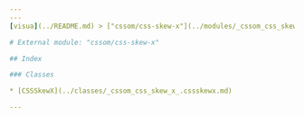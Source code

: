 ```yaml
---
---
[visua](../README.md) > ["cssom/css-skew-x"](../modules/_cssom_css_skew_x_.md)

# External module: "cssom/css-skew-x"

## Index

### Classes

* [CSSSkewX](../classes/_cssom_css_skew_x_.cssskewx.md)

---
```


